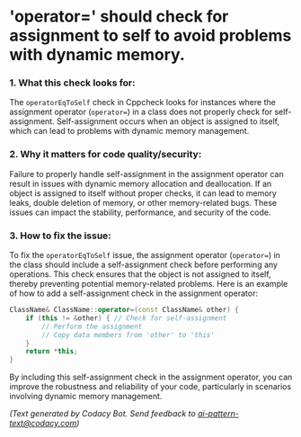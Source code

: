 # 'operator=' should check for assignment to self to avoid problems with dynamic memory.

### 1. What this check looks for:
The `operatorEqToSelf` check in Cppcheck looks for instances where the assignment operator (`operator=`) in a class does not properly check for self-assignment. Self-assignment occurs when an object is assigned to itself, which can lead to problems with dynamic memory management.

### 2. Why it matters for code quality/security:
Failure to properly handle self-assignment in the assignment operator can result in issues with dynamic memory allocation and deallocation. If an object is assigned to itself without proper checks, it can lead to memory leaks, double deletion of memory, or other memory-related bugs. These issues can impact the stability, performance, and security of the code.

### 3. How to fix the issue:
To fix the `operatorEqToSelf` issue, the assignment operator (`operator=`) in the class should include a self-assignment check before performing any operations. This check ensures that the object is not assigned to itself, thereby preventing potential memory-related problems. Here is an example of how to add a self-assignment check in the assignment operator:

```cpp
ClassName& ClassName::operator=(const ClassName& other) {
    if (this != &other) { // Check for self-assignment
        // Perform the assignment
        // Copy data members from 'other' to 'this'
    }
    return *this;
}
```

By including this self-assignment check in the assignment operator, you can improve the robustness and reliability of your code, particularly in scenarios involving dynamic memory management.

_(Text generated by Codacy Bot. Send feedback to ai-pattern-text@codacy.com)_
